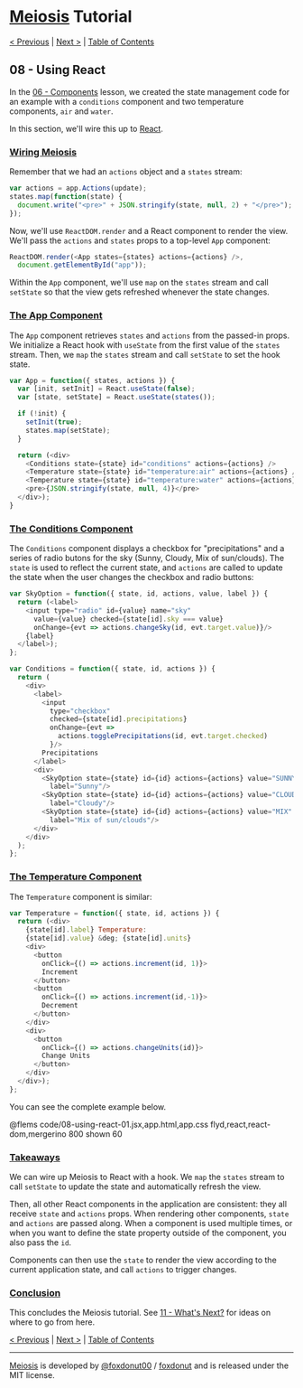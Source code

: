 # [Meiosis](https://meiosis.js.org) Tutorial

[< Previous](07-using-mithril.html) |
[Next >](09-using-preact.html) |
[Table of Contents](toc.html)

## 08 - Using React

In the [06 - Components](06-components.html) lesson, we created the state management
code for an example with a `conditions` component and two temperature components, `air` and
`water`.

In this section, we'll wire this up to [React](https://reactjs.org/).

<a name="wiring_meiosis"></a>
### [Wiring Meiosis](#wiring_meiosis)

Remember that we had an `actions` object and a `states` stream:

```js
var actions = app.Actions(update);
states.map(function(state) {
  document.write("<pre>" + JSON.stringify(state, null, 2) + "</pre>");
});
```

Now, we'll use `ReactDOM.render` and a React component to render the view. We'll pass the
`actions` and `states` props to a top-level `App` component:

```js
ReactDOM.render(<App states={states} actions={actions} />,
  document.getElementById("app"));
```

Within the `App` component, we'll use `map` on the `states` stream and call `setState` so
that the view gets refreshed whenever the state changes.

<a name="the_app_component"></a>
### [The App Component](#the_app_component)

The `App` component retrieves `states` and `actions` from the passed-in props. We initialize a React
hook with `useState` from the first value of the `states` stream. Then, we `map` the `states` stream
and call `setState` to set the hook state.

```js
var App = function({ states, actions }) {
  var [init, setInit] = React.useState(false);
  var [state, setState] = React.useState(states());

  if (!init) {
    setInit(true);
    states.map(setState);
  }

  return (<div>
    <Conditions state={state} id="conditions" actions={actions} />
    <Temperature state={state} id="temperature:air" actions={actions} />
    <Temperature state={state} id="temperature:water" actions={actions} />
    <pre>{JSON.stringify(state, null, 4)}</pre>
  </div>);
}
```

<a name="the_conditions_component"></a>
### [The Conditions Component](#the_conditions_component)

The `Conditions` component displays a checkbox for "precipitations" and a series of radio
butons for the sky (Sunny, Cloudy, Mix of sun/clouds). The `state` is used to reflect the
current state, and `actions` are called to update the state when the user changes the
checkbox and radio buttons:

```js
var SkyOption = function({ state, id, actions, value, label }) {
  return (<label>
    <input type="radio" id={value} name="sky"
      value={value} checked={state[id].sky === value}
      onChange={evt => actions.changeSky(id, evt.target.value)}/>
    {label}
  </label>);
};

var Conditions = function({ state, id, actions }) {
  return (
    <div>
      <label>
        <input
          type="checkbox"
          checked={state[id].precipitations}
          onChange={evt =>
            actions.togglePrecipitations(id, evt.target.checked)
          }/>
        Precipitations
      </label>
      <div>
        <SkyOption state={state} id={id} actions={actions} value="SUNNY"
          label="Sunny"/>
        <SkyOption state={state} id={id} actions={actions} value="CLOUDY"
          label="Cloudy"/>
        <SkyOption state={state} id={id} actions={actions} value="MIX"
          label="Mix of sun/clouds"/>
      </div>
    </div>
  );
};
```

<a name="the_temperature_component"></a>
### [The Temperature Component](#the_temperature_component)

The `Temperature` component is similar:

```js
var Temperature = function({ state, id, actions }) {
  return (<div>
    {state[id].label} Temperature:
    {state[id].value} &deg; {state[id].units}
    <div>
      <button
        onClick={() => actions.increment(id, 1)}>
        Increment
      </button>
      <button
        onClick={() => actions.increment(id,-1)}>
        Decrement
      </button>
    </div>
    <div>
      <button
        onClick={() => actions.changeUnits(id)}>
        Change Units
      </button>
    </div>
  </div>);
};
```

You can see the complete example below.

@flems code/08-using-react-01.jsx,app.html,app.css flyd,react,react-dom,mergerino 800 shown 60

<a name="takeaways"></a>
### [Takeaways](#takeaways)

We can wire up Meiosis to React with a hook. We `map` the `states` stream to call `setState` to
update the state and automatically refresh the view.

Then, all other React components in the application are consistent: they all receive `state`
and `actions` props. When rendering other components, `state` and `actions` are passed along.
When a component is used multiple times, or when you want to define the state property outside of
the component, you also pass the `id`.

Components can then use the `state` to render the view according to the current application
state, and call `actions` to trigger changes.

<a name="conclusion"></a>
### [Conclusion](#conclusion)

This concludes the Meiosis tutorial. See [11 - What's Next?](11-whats-next.html) for ideas on where
to go from here.

[< Previous](07-using-mithril.html) |
[Next >](09-using-preact.html) |
[Table of Contents](toc.html)

-----

[Meiosis](https://meiosis.js.org) is developed by [@foxdonut00](http://twitter.com/foxdonut00) / [foxdonut](https://github.com/foxdonut) and is released under the MIT license.
